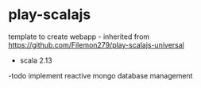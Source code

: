 # play-scalajs

template to create webapp - inherited from 
https://github.com/Filemon279/play-scalajs-universal
- scala 2.13

-todo implement reactive mongo database management

